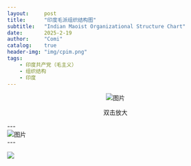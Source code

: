 ```yaml
---
layout:     post
title:      "印度毛派组织结构图"
subtitle:   "Indian Maoist Organizational Structure Chart"
date:       2025-2-19
author:     "Comi"
catalog:    true
header-img: "img/cpim.png"
tags:
    - 印度共产党（毛主义）
    - 组织结构
    - 印度
---
```


<div style="text-align: center;">
  <img src="https://i.pstorage.space/i/xlzAMkQK3/original_%E5%8D%B0%E5%BA%A6%E5%85%B1%E4%BA%A7%E5%85%9A%EF%BC%88%E6%AF%9B%E4%B8%BB%E4%B9%89%EF%BC%89.png" alt="图片"/>
  <p>
    双击放大
  </p>
</div>
---

<div class="img-container">
    <img src="https://i.pstorage.space/i/xlzAMkQK3/original_%E5%8D%B0%E5%BA%A6%E5%85%B1%E4%BA%A7%E5%85%9A%EF%BC%88%E6%AF%9B%E4%B8%BB%E4%B9%89%EF%BC%89.png" alt="图片" onclick="toggleEnlarge(this)">
</div>
---

![](https://i.pstorage.space/i/xlzAMkQK3/original_%E5%8D%B0%E5%BA%A6%E5%85%B1%E4%BA%A7%E5%85%9A%EF%BC%88%E6%AF%9B%E4%B8%BB%E4%B9%89%EF%BC%89.png)